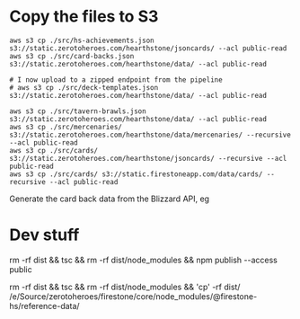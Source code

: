 # Copy the files to S3

```
aws s3 cp ./src/hs-achievements.json s3://static.zerotoheroes.com/hearthstone/jsoncards/ --acl public-read
aws s3 cp ./src/card-backs.json s3://static.zerotoheroes.com/hearthstone/data/ --acl public-read

# I now upload to a zipped endpoint from the pipeline
# aws s3 cp ./src/deck-templates.json s3://static.zerotoheroes.com/hearthstone/data/ --acl public-read

aws s3 cp ./src/tavern-brawls.json s3://static.zerotoheroes.com/hearthstone/data/ --acl public-read
aws s3 cp ./src/mercenaries/ s3://static.zerotoheroes.com/hearthstone/data/mercenaries/ --recursive --acl public-read
aws s3 cp ./src/cards/ s3://static.zerotoheroes.com/hearthstone/jsoncards/ --recursive --acl public-read
aws s3 cp ./src/cards/ s3://static.firestoneapp.com/data/cards/ --recursive --acl public-read
```

Generate the card back data from the Blizzard API, eg

# Dev stuff

rm -rf dist && tsc && rm -rf dist/node_modules && npm publish --access public

rm -rf dist && tsc && rm -rf dist/node_modules && 'cp' -rf dist/ /e/Source/zerotoheroes/firestone/core/node_modules/\@firestone-hs/reference-data/
